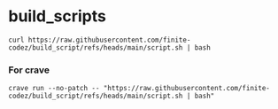 # build_scripts

```
curl https://raw.githubusercontent.com/finite-codez/build_script/refs/heads/main/script.sh | bash
```

### For crave
```
crave run --no-patch -- "https://raw.githubusercontent.com/finite-codez/build_script/refs/heads/main/script.sh | bash"
```
